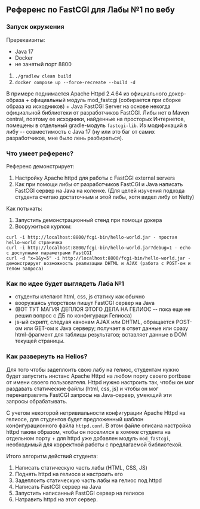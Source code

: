 ## Референс по FastCGI для Лабы №1 по вебу

### Запуск окружения

Пререквизиты:
- Java 17
- Docker
- не занятый порт 8800

1. `./gradlew clean build`
2. `docker compose up --force-recreate --build -d`

В примере поднимается Apache Httpd 2.4.64 из официального докер-образа + официальный модуль mod_fastcgi (собирается 
при сборке образа из исходников) + Java FastCGI Server на основе некогда официальной библиотеки от разработчиков 
FastCGI. Либы нет в Maven central, поэтому ее исходники, найденные на просторых Интернетов, помещены в отдельный 
gradle-модуль `fastcgi-lib`. Из модификаций в либу -- совместимость с Java 17 (ну или это баг от самих разработчиков, 
мне было лень разбираться).

### Что умеет референс?

Референс демонстрирует:
1. Настройку Apache httpd для работы с FastCGI external servers
2. Как при помощи либы от разработчиков FastCGI и Java написать FastCGI сервер на Java на коленке. (Для целей 
изучения подхода студента считаю достаточным и этой либы, хотя видел либу от Netty)

Как потыкать:
1. Запустить демонстрационный стенд при помощи докера
2. Вооружиться курлом:
```
curl -i http://localhost:8800/fcgi-bin/hello-world.jar - простая hello-world страничка
curl -i http://localhost:8800/fcgi-bin/hello-world.jar?debug=1 - echo с доступными параметрами FastCGI
curl -d "x=1&y=5" -i http://localhost:8800/fcgi-bin/hello-world.jar - демонстрирует возможность реализации DHTML и AJAX (работа с POST-ом и телом запроса)
```

### Как по идее будет выглядеть Лаба №1

- студенты клепают html, css, js статику как обычно
- вооружаясь упорством пишут FastCGI сервер на Java
- (ВОТ ТУТ МАГИЯ ДЕПЛОЯ ЭТОГО ДЕЛА НА ГЕЛИОС -- пока еще не решил вопрос с ДБ по конфигураци Гелиоса)
- js-ый скрипт, следуая канонам AJAX или DHTML, обращается POST-ом или GET-ом к Java серверу; получает в ответ
данные или сразу html-фрагмент для таблицы результатов; вставляет данные в DOM текущей страницы.

### Как развернуть на Helios?

Для того чтобы задеплоить свою лабу на гелиос, студентам нужно будет запустить инстанс Apache Httpd на любом порту 
своего portbase от имени своего пользователя. Httpd нужно настроить так, чтобы он мог раздавать статические файлы 
(html, css, js) и чтобы он мог перенаправлять FastCGI запросы на Java-сервер, умеющий эти запросы обрабатывать.

С учетом некоторой нетривиальности конфигурации Apache Httpd на гелиосе, для студентов будет предложенный шаблон 
конфигурационного файла `httpd.conf`. В этом файле описана настройка httpd таким образом, чтобы он поселился в хомяке 
студента на отдельном порту + для httpd уже добавлен модуль `mod_fastcgi`, необходимый для корректной работы с 
предлагаемой библиотекой.

Итого алгоритм действий студента:
1. Написать статическую часть лабы (HTML, CSS, JS)
2. Поднять httpd на гелиосе и настроить его
3. Задеплоить статическую часть лабы на гелиос под httpd
4. Написать FastCGI сервер на Java
5. Запустить написанный FastCGI сервер на гелиосе
6. Натравить httpd на этот сервер.
